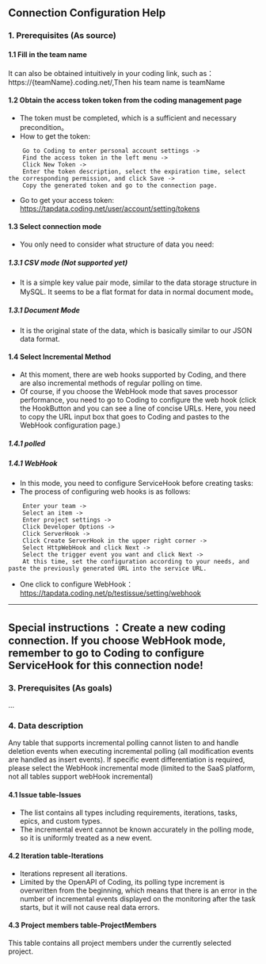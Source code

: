 ## **Connection Configuration Help**
### **1. Prerequisites (As source)**
#### **1.1 Fill in the team name**
It can also be obtained intuitively in your coding link, such as：https://{teamName}.coding.net/,Then his team name is teamName
#### **1.2 Obtain the access token token from the coding management page**
- The token must be completed, which is a sufficient and necessary precondition。
- How to get the token:
```
    Go to Coding to enter personal account settings ->
    Find the access token in the left menu ->
    Click New Token -> 
    Enter the token description, select the expiration time, select the corresponding permission, and click Save -> 
    Copy the generated token and go to the connection page.
```
- Go to get your access token: https://tapdata.coding.net/user/account/setting/tokens
#### **1.3 Select connection mode**
- You only need to consider what structure of data you need:
##### **1.3.1 CSV mode (Not supported yet)**
- It is a simple key value pair mode, similar to the data storage structure in MySQL. It seems to be a flat format for data in normal document mode。
##### **1.3.1 Document Mode**
- It is the original state of the data, which is basically similar to our JSON data format.  
#### **1.4 Select Incremental Method**
- At this moment, there are web hooks supported by Coding, and there are also incremental methods of regular polling on time.
- Of course, if you choose the WebHook mode that saves processor performance, you need to go to Coding to configure the web hook (click the HookButton and you can see a line of concise URLs. Here, you need to copy the URL input box that goes to Coding and pastes to the WebHook configuration page.)
##### **1.4.1 polled**
##### **1.4.1 WebHook**
- In this mode, you need to configure ServiceHook before creating tasks:
- The process of configuring web hooks is as follows:
```
    Enter your team ->
    Select an item ->
    Enter project settings ->
    Click Developer Options ->
    Click ServerHook ->
    Click Create ServerHook in the upper right corner ->
    Select HttpWebHook and click Next ->
    Select the trigger event you want and click Next ->
    At this time, set the configuration according to your needs, and paste the previously generated URL into the service URL.
```
- One click to configure WebHook：https://tapdata.coding.net/p/testissue/setting/webhook

---
 Special instructions ：**Create a new coding connection. If you choose WebHook mode, remember to go to Coding to configure ServiceHook for this connection node!**
---

### **3. Prerequisites (As goals)**
...

### **4. Data description**
Any table that supports incremental polling cannot listen to and handle deletion events when executing incremental polling (all modification events are handled as insert events). If specific event differentiation is required, please select the WebHook incremental mode (limited to the SaaS platform, not all tables support webHook incremental)
#### **4.1 Issue table-Issues**
- The list contains all types including requirements, iterations, tasks, epics, and custom types.
- The incremental event cannot be known accurately in the polling mode, so it is uniformly treated as a new event.

#### **4.2 Iteration table-Iterations**
- Iterations represent all iterations. 
- Limited by the OpenAPI of Coding, its polling type increment is overwritten from the beginning, which means that there is an error in the number of incremental events displayed on the monitoring after the task starts, but it will not cause real data errors.

#### **4.3 Project members table-ProjectMembers**
This table contains all project members under the currently selected project.
